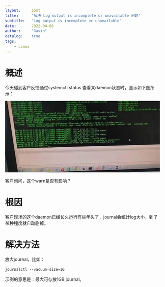 ```yaml
---
layout:     post
title:      "解决 Log output is incomplete or unavailable 问题"
subtitle:   "Log output is incomplete or unavailable"
date:       2022-04-08
author:     "Gavin"
catalog:    true
tags:
    - Linux
---
```



# 概述

今天碰到客户反馈通过systemctl status 查看某daemon状态时，显示如下图所示：

<img class="shadow" src="/img/in-post/daemon_journal_log_warn.jpg" width="1200">

客户询问，这个warn是否有影响？

#  根因

客户现场的这个daemon已经长久运行有些年头了，journal会统计log大小，到了某种程度就自动删掉。

# 解决方法

放大journal，比如：

```journalctl --vacuum-size=1G```

示例的意思是：最大可存放1GB journal。

